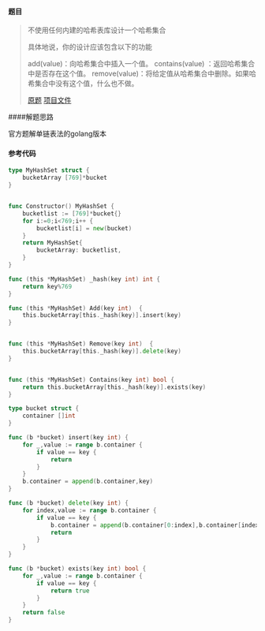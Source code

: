 #### 题目

>不使用任何内建的哈希表库设计一个哈希集合
>
>具体地说，你的设计应该包含以下的功能
>
>add(value)：向哈希集合中插入一个值。
>contains(value) ：返回哈希集合中是否存在这个值。
>remove(value)：将给定值从哈希集合中删除。如果哈希集合中没有这个值，什么也不做。
>
>[原题](https://leetcode-cn.com/problems/design-hashset) [项目文件]()



####解题思路

官方题解单链表法的golang版本



#### 参考代码

```go
type MyHashSet struct {
	bucketArray [769]*bucket
}


func Constructor() MyHashSet {
	bucketlist := [769]*bucket{}
	for i:=0;i<769;i++ {
		bucketlist[i] = new(bucket)
	}
	return MyHashSet{
		bucketArray: bucketlist,
	}
}

func (this *MyHashSet) _hash(key int) int {
	return key%769
}

func (this *MyHashSet) Add(key int)  {
	this.bucketArray[this._hash(key)].insert(key)
}


func (this *MyHashSet) Remove(key int)  {
	this.bucketArray[this._hash(key)].delete(key)
}


func (this *MyHashSet) Contains(key int) bool {
	return this.bucketArray[this._hash(key)].exists(key)
}

type bucket struct {
	container []int
}

func (b *bucket) insert(key int) {
	for _,value := range b.container {
		if value == key {
			return
		}
	}
	b.container = append(b.container,key)
}

func (b *bucket) delete(key int) {
	for index,value := range b.container {
		if value == key {
			b.container = append(b.container[0:index],b.container[index+1:]...)
			return
		}
	}
}

func (b *bucket) exists(key int) bool {
	for _,value := range b.container {
		if value == key {
			return true
		}
	}
	return false
}
```

